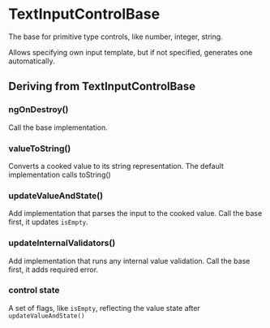 # TextInputControlBase

The base for primitive type controls, like number, integer, string.

Allows specifying own input template, but if not specified, generates one automatically.

## Deriving from TextInputControlBase

### ngOnDestroy()
Call the base implementation.

### valueToString()
Converts a cooked value to its string representation. The default implementation calls toString()

### updateValueAndState()
Add implementation that parses the input to the cooked value.
Call the base first, it updates `isEmpty`.

### updateInternalValidators()
Add implementation that runs any internal value validation.
Call the base first, it adds required error.

### control state
A set of flags, like `isEmpty`, reflecting the value state after `updateValueAndState()`
